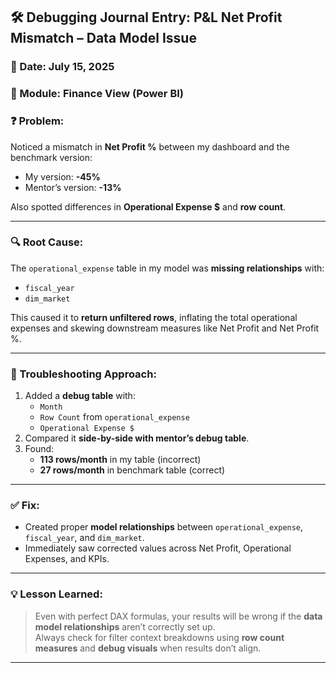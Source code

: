 ## 🛠️ Debugging Journal Entry: P&L Net Profit Mismatch – Data Model Issue

### 📅 Date: July 15, 2025  
### 📁 Module: Finance View (Power BI)

### ❓ Problem:
Noticed a mismatch in **Net Profit %** between my dashboard and the benchmark version:
- My version: **-45%**
- Mentor’s version: **-13%**

Also spotted differences in **Operational Expense $** and **row count**.

---

### 🔍 Root Cause:
The `operational_expense` table in my model was **missing relationships** with:
- `fiscal_year`
- `dim_market`

This caused it to **return unfiltered rows**, inflating the total operational expenses and skewing downstream measures like Net Profit and Net Profit %.

---

### 🧪 Troubleshooting Approach:
1. Added a **debug table** with:
   - `Month`
   - `Row Count` from `operational_expense`
   - `Operational Expense $`
2. Compared it **side-by-side with mentor’s debug table**.
3. Found:
   - **113 rows/month** in my table (incorrect)
   - **27 rows/month** in benchmark table (correct)

---

### ✅ Fix:
- Created proper **model relationships** between `operational_expense`, `fiscal_year`, and `dim_market`.
- Immediately saw corrected values across Net Profit, Operational Expenses, and KPIs.

---

### 💡 Lesson Learned:
> Even with perfect DAX formulas, your results will be wrong if the **data model relationships** aren’t correctly set up.  
> Always check for filter context breakdowns using **row count measures** and **debug visuals** when results don’t align.

---

